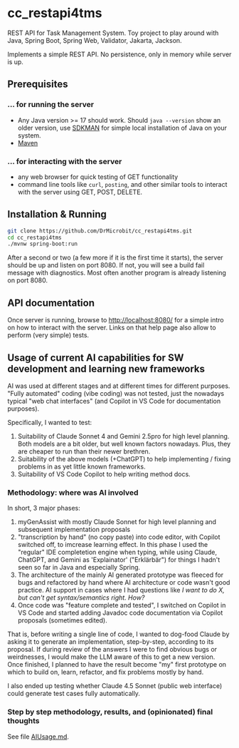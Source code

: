 # cc_restapi4tms

REST API for Task Management System. Toy project to play around with Java, Spring Boot, Spring Web, Validator, Jakarta, Jackson.

Implements a simple REST API. No persistence, only in memory while server is up.

## Prerequisites

### ... for running the server

- Any Java version >= 17 should work. Should `java --version` show an older version, use [SDKMAN](https://sdkman.io/install/) for simple local installation of Java on your system.
- [Maven](https://maven.apache.org/install.html)

### ... for interacting with the server

- any web browser for quick testing of GET functionality
- command line tools like `curl`, `posting`, and other similar tools to interact with the server using GET, POST, DELETE.

## Installation & Running

```sh
git clone https://github.com/DrMicrobit/cc_restapi4tms.git
cd cc_restapi4tms
./mvnw spring-boot:run
```

After a second or two (a few more if it is the first time it starts), the server should be up and listen on port 8080. If not, you will see a build fail message with diagnostics. Most often another program is already listening on port 8080.

## API documentation

Once server is running, browse to [http://localhost:8080/](http://localhost:8080/) for a simple intro on how to interact with the server. Links on that help page also allow to perform (very simple) tests.

## Usage of current AI capabilities for SW development and learning new frameworks

AI was used at different stages and at different times for different purposes. "Fully automated" coding (vibe coding) was not tested, just the nowadays typical "web chat interfaces" (and Copilot in VS Code for documentation purposes).

Specifically, I wanted to test:

1. Suitability of Claude Sonnet 4 and Gemini 2.5pro for high level planning. Both models are a bit older, but well known factors nowadays. Plus, they are cheaper to run than their newer brethren.
2. Suitability of the above models (+ChatGPT) to help implementing / fixing problems in as yet little known frameworks.
3. Suitability of VS Code Copilot to help writing method docs.

### Methodology: where was AI involved

In short, 3 major phases:

1. myGenAssist with mostly Claude Sonnet for high level planning and subsequent implementation proposals
2. "transcription by hand" (no copy paste) into code editor, with Copilot switched off, to imcrease learning effect. In this phase I used the "regular" IDE completetion engine when typing, while using Claude, ChatGPT, and Gemini as 'Explainator' ("Erklärbär") for things I hadn't seen so far in Java and especially Spring.
3. The architecture of the mainly AI generated prototype was fleeced for bugs and refactored by hand where AI architecture or code wasn't good practice. AI support in cases where I had questions like *I want to do X, but can't get syntax/semantics right. How?*
4. Once code was "feature complete and tested", I switched on Copilot in VS Code and started adding Javadoc code documentation via Copilot proposals (sometimes edited).

That is, before writing a single line of code, I wanted to dog-food Claude by asking it to generate an implementation, step-by-step, according to its proposal. If during review of the answers I were to find obvious bugs or weirdnesses, I would make the LLM aware of this to get a new version. Once finished, I planned to have the result become "my" first prototype on which to build on, learn, refactor, and fix problems mostly by hand.

I also ended up testing whether Claude 4.5 Sonnet (public web interface) could generate test cases fully automatically.

### Step by step methodology, results, and (opinionated) final thoughts

See file [AIUsage.md](./AIUsage.md).
